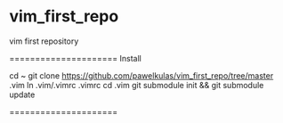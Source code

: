 vim_first_repo
==============

vim first repository


=====================
Install

cd ~
git clone https://github.com/pawelkulas/vim_first_repo/tree/master .vim
ln .vim/.vimrc .vimrc
cd .vim
git submodule init && git submodule update

=====================
